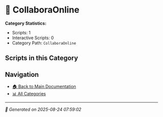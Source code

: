 # 📁 CollaboraOnline

**Category Statistics:**
- Scripts: 1
- Interactive Scripts: 0
- Category Path: `CollaboraOnline`

## Scripts in this Category


## Navigation

- [🏠 Back to Main Documentation](README.md)
- [📊 All Categories](README.md#-categories)

---

*📅 Generated on 2025-08-24 07:59:02*
